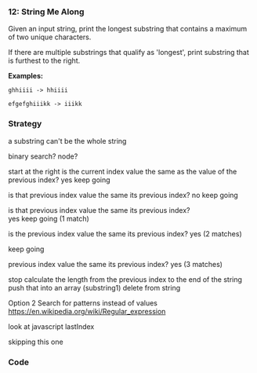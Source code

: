 ### 12: String Me Along

Given an input string, print the longest substring that contains a maximum of two unique characters.

If there are multiple substrings that qualify as 'longest', print substring that is furthest to the right.

**Examples:**

```
ghhiiii -> hhiiii

efgefghiiikk -> iiikk
```


### Strategy
a substring can't be the whole string

binary search? node?

start at the right
is the current index value the same as the value of the previous index? 
yes 
keep going

  is that previous index value the same its previous index?
no 
keep going

is that previous index value the same its previous index?   
yes 
keep going (1 match)

is the previous index value the same its previous index? 
yes (2 matches)

keep going

previous index value the same its previous index? 
yes (3 matches)

stop 
calculate the length from the previous index to the end of the string
push that into an array (substring1)
delete from string



Option 2
Search for patterns instead of values
 https://en.wikipedia.org/wiki/Regular_expression

look at javascript lastIndex

skipping this one



### Code